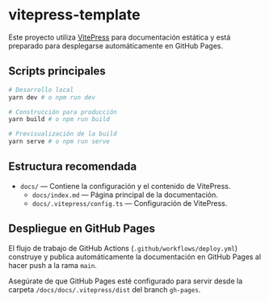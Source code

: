 # vitepress-template

Este proyecto utiliza [VitePress](https://vitepress.dev/) para documentación estática y está preparado para desplegarse automáticamente en GitHub Pages.

## Scripts principales

```bash
# Desarrollo local
yarn dev # o npm run dev

# Construcción para producción
yarn build # o npm run build

# Previsualización de la build
yarn serve # o npm run serve
```

## Estructura recomendada

- `docs/` — Contiene la configuración y el contenido de VitePress.
  - `docs/index.md` — Página principal de la documentación.
  - `docs/.vitepress/config.ts` — Configuración de VitePress.

## Despliegue en GitHub Pages

El flujo de trabajo de GitHub Actions (`.github/workflows/deploy.yml`) construye y publica automáticamente la documentación en GitHub Pages al hacer push a la rama `main`.

Asegúrate de que GitHub Pages esté configurado para servir desde la carpeta `/docs/docs/.vitepress/dist` del branch `gh-pages`.
